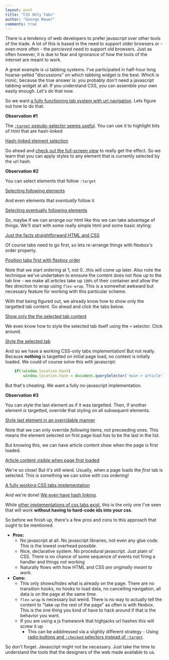 ```yaml
---
layout: post
title: "CSS Only Tabs"
author: "George Mauer"
comments: true
---
```


There is a tendency of web developers to prefer javascript over other tools of the trade. A lot of this is based in the need to support older browsers or - even more often - the *percieved* need to support old browsers. Just as often however, it is due to fear and ignorance of how the tools of the internet are meant to work.

A great example is ui tabbing systems. I've participated in half-hour long hoarse-yelled "discussions" on which tabbing widget is the best. Which is ironic, because the true answer is: you probably don't need a javascript tabbing widget at all. If you understand CSS, you can assemble your own easily enough. Let's do that now.

So we want [a fully functioning tab system with url navigation](http://output.jsbin.com/sinaxu/10). Lets figure out how to do that.

<!--break-->

**Observation #1**

The [`:target` pseudo-selector seems useful](https://developer.mozilla.org/en-US/docs/Web/CSS/:target). You can use it to highlight bits of html that are hash-linked

<a class="jsbin-embed" href="http://jsbin.com/kijudu/2/embed?html,css,output">Hash-linked element selection</a>

Go ahead and [check out the full-screen view](http://output.jsbin.com/kijudu) to really get the effect. So we learn that you can apply styles to any element that is currently selected by the url hash.

**Observation #2**

You can select elements that follow `:target`

<a class="jsbin-embed" href="http://jsbin.com/jiyaka/3/embed?html,css,output">Selecting following elements</a>

And even elements that *eventually* follow it

<a class="jsbin-embed" href="http://jsbin.com/kijudu/10/embed?html,css,output">Selecting eventually following elements</a>

So, maybe if we can arrange our html like this we can take advantage of things. We'll start with some really simple html and some basic styling:

<a class="jsbin-embed" href="http://jsbin.com/sinaxu/2/embed?html,css,output">Just the facts straightforward HTML and CSS</a>

Of course tabs need to go first, so lets re-arrange things with flexbox's order property.

<a class="jsbin-embed" href="http://jsbin.com/sinaxu/4/embed?html,css,output">Position tabs first with flexbox order</a>

Note that we start ordering at 1, not 0...this will come up later. Also note the technique we've undertaken to ennsure the content does not flow up to the tab line - we make all articles take up `100%` of their container and allow the flex direction to wrap using `flex-wrap`. This is a somewhat awkward but necessary feature for working with this particular scheme.

With that being figured out, we already know how to show only the targetted tab content. Go ahead and click the tabs below.

<a class="jsbin-embed" href="http://jsbin.com/sinaxu/6/embed?html,css,output">Show only the the selected tab content</a>

We even know how to style the selected tab itself using the `+` selector. Click around.

<a class="jsbin-embed" href="http://jsbin.com/sinaxu/8/embed?html,css,output">Style the selected tab</a>

And so we have a working CSS-only tabs implementation! But not really. Because **nothing** is targetted on initial page load, no content is initally loaded. We could of course solve this with javascript:

```js
	if(!window.location.hash) 
		window.location.hash = document.querySelector('main > article').id
```

But that's cheating. We want a fully no-javascript implementation.

**Observation #3**

You can style the last element as if it was targetted. Then, if another element *is* targetted, override that styling on all subsequent elements.

<a class="jsbin-embed" href="http://jsbin.com/madile/3/embed?html,css,output">Style last element in an overridable manner</a>

Note that we can only override *following* items, not preceeding ones. This means the element selected on first page load *has* to be the last in the list.

But knowing this, we can have article content show when the page is first loaded.

<a class="jsbin-embed" href="http://jsbin.com/sinaxu/9/embed?html,css,output">Article content visible when page first loaded</a>

We're so close! But it's still wierd. Usually, when a page loads the *first* tab is selected. This is something we can solve with css ordering!

<a class="jsbin-embed" href="http://jsbin.com/sinaxu/10/embed?html,css,output">A fully working CSS tabs implementation</a>

And we're done! [We even have hash linking](http://output.jsbin.com/sinaxu/10).

While [other implementations of css tabs exist](https://css-tricks.com/css3-tabs/), this is the only one I've seen that will work **without having to hard-code ids into your css**.

So before we finish up, there's a few pros and cons to this approach that ought to be mentioned.

* **Pros:**
	* No javascript at all. No javascript libraries, not even any glue code. This is the lowest overhead possible.
	* Nice, declarative system. No procedural javascript. Just plain ol' CSS. There is no chance of some sequence of events not firing a handler and things not working
	* Naturally flows with how HTML and CSS *are originally meant to work*.
* **Cons:**
	* This only shows/hides what is already on the page. There are no transition hooks, no hooks to load data, no cancelling navigation, all data is on the page at the same time.
	* `flex-wrap` is necessary but weird. There is no way to actually tell the content to "take up the rest of the page" as often is with flexbox. This is the one thing you kind of have to hack around if that is the behavior you want.
	* If you are using a js framework that highjacks url hashes this will screw it up
		* This can be adddressed via a slightly different strategy - Using [radio buttons and `:checked` selectors instead of `:target`](http://jsbin.com/yuhidon/1/edit?html,css,output).

So don't forget. Javascript might not be necessary. Just take the time to understand the tools that the designers of the web made available to us.

<script src="http://static.jsbin.com/js/embed.min.js?3.37.0" async defer></script>	